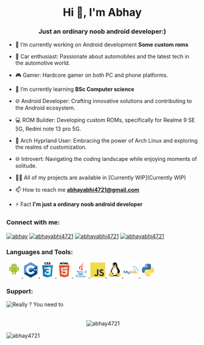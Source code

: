 <h1 align="center">Hi 👋, I'm Abhay</h1>
<h3 align="center">Just an ordinary noob android developer:)</h3>

- 🔭 I’m currently working on Android development **Some custom roms**

- 🚗 Car enthusiast: Passionate about automobiles and the latest tech in the automotive world.

- 🎮 Gamer: Hardcore gamer on both PC and phone platforms.

- 🌱 I’m currently learning **BSc Computer science**

- 🌐 Android Developer: Crafting innovative solutions and contributing to the Android ecosystem.

- 💻 ROM Builder: Developing custom ROMs, specifically for Realme 9 SE 5G, Redmi note 13 pro 5G.

- 🤖 Arch Hyprland User: Embracing the power of Arch Linux and exploring the realms of customization.

- 🌐 Introvert: Navigating the coding landscape while enjoying moments of solitude.

- 👨‍💻 All of my projects are available in [Currently WIP](Currently WIP)

- 📫 How to reach me **abhayabhi4721@gmail.com**

- ⚡ Fact **I'm just a ordinary noob android developer**

<h3 align="left">Connect with me:</h3>
<p align="left">
<a href="https://linkedin.com/in/abhayabhi4721" target="blank"><img align="center" src="https://raw.githubusercontent.com/rahuldkjain/github-profile-readme-generator/master/src/images/icons/Social/linked-in-alt.svg" alt="abhay" height="30" width="40" /></a>
<a href="https://fb.com/abhayabhi4721" target="blank"><img align="center" src="https://raw.githubusercontent.com/rahuldkjain/github-profile-readme-generator/master/src/images/icons/Social/facebook.svg" alt="abhayabhi4721" height="30" width="40" /></a>
<a href="https://instagram.com/abhayabhi4721" target="blank"><img align="center" src="https://raw.githubusercontent.com/rahuldkjain/github-profile-readme-generator/master/src/images/icons/Social/instagram.svg" alt="abhayabhi4721" height="30" width="40" /></a>
<a href="https://www.youtube.com/@abhay_abhi4721" target="blank"><img align="center" src="https://raw.githubusercontent.com/rahuldkjain/github-profile-readme-generator/master/src/images/icons/Social/youtube.svg" alt="abhayabhi4721" height="30" width="40" /></a>
</p>

<h3 align="left">Languages and Tools:</h3>
<p align="left"> <a href="https://developer.android.com" target="_blank" rel="noreferrer"> <img src="https://raw.githubusercontent.com/devicons/devicon/master/icons/android/android-original-wordmark.svg" alt="android" width="40" height="40"/> </a> <a href="https://www.w3schools.com/cpp/" target="_blank" rel="noreferrer"> <img src="https://raw.githubusercontent.com/devicons/devicon/master/icons/cplusplus/cplusplus-original.svg" alt="cplusplus" width="40" height="40"/> </a> <a href="https://www.w3schools.com/css/" target="_blank" rel="noreferrer"> <img src="https://raw.githubusercontent.com/devicons/devicon/master/icons/css3/css3-original-wordmark.svg" alt="css3" width="40" height="40"/> </a> <a href="https://www.w3.org/html/" target="_blank" rel="noreferrer"> <img src="https://raw.githubusercontent.com/devicons/devicon/master/icons/html5/html5-original-wordmark.svg" alt="html5" width="40" height="40"/> </a> <a href="https://www.java.com" target="_blank" rel="noreferrer"> <img src="https://raw.githubusercontent.com/devicons/devicon/master/icons/java/java-original.svg" alt="java" width="40" height="40"/> </a> <a href="https://developer.mozilla.org/en-US/docs/Web/JavaScript" target="_blank" rel="noreferrer"> <img src="https://raw.githubusercontent.com/devicons/devicon/master/icons/javascript/javascript-original.svg" alt="javascript" width="40" height="40"/> </a> <a href="https://www.linux.org/" target="_blank" rel="noreferrer"> <img src="https://raw.githubusercontent.com/devicons/devicon/master/icons/linux/linux-original.svg" alt="linux" width="40" height="40"/> </a> <a href="https://www.mysql.com/" target="_blank" rel="noreferrer"> <img src="https://raw.githubusercontent.com/devicons/devicon/master/icons/mysql/mysql-original-wordmark.svg" alt="mysql" width="40" height="40"/> </a> <a href="https://www.python.org" target="_blank" rel="noreferrer"> <img src="https://raw.githubusercontent.com/devicons/devicon/master/icons/python/python-original.svg" alt="python" width="40" height="40"/> </a> </p>

<h3 align="left">Support:</h3>
<p><a href="https://www.buymeacoffee.com/Abhayabhi4721"> <img align="left" src="https://cdn.buymeacoffee.com/buttons/v2/default-yellow.png" height="50" width="210" alt="Really ? You need to " /></a></p><br><br>

<p><img align="center" src="https://github-readme-stats.vercel.app/api/top-langs?username=abhay4721&show_icons=true&locale=en&layout=compact" alt="abhay4721" /></p>

<p><img align="center" src="https://github-readme-streak-stats.herokuapp.com/?user=abhay4721&" alt="abhay4721" /></p>

